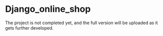 # Django_online_shop
 
 The project is not completed yet, and the full version will be uploaded as it gets further developed.
